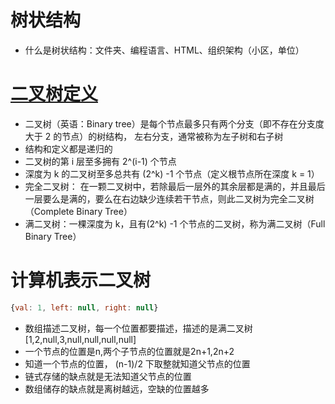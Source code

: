 # 树状结构

- 什么是树状结构：文件夹、编程语言、HTML、组织架构（小区，单位）

# [二叉树定义](https://zh.wikipedia.org/wiki/%E4%BA%8C%E5%8F%89%E6%A0%91)

- 二叉树（英语：Binary tree）是每个节点最多只有两个分支（即不存在分支度大于 2 的节点）的树结构， 左右分支，通常被称为左子树和右子树
- 结构和定义都是递归的
- 二叉树的第 i 层至多拥有 2^(i-1) 个节点
- 深度为 k 的二叉树至多总共有 (2^k) -1 个节点（定义根节点所在深度 k = 1）
- 完全二叉树： 在一颗二叉树中，若除最后一层外的其余层都是满的，并且最后一层要么是满的，要么在右边缺少连续若干节点，则此二叉树为完全二叉树 （Complete Binary Tree）
- 满二叉树：一棵深度为 k，且有(2^k) -1 个节点的二叉树，称为满二叉树（Full Binary Tree）

# 计算机表示二叉树

```js
{val: 1, left: null, right: null}
```
- 数组描述二叉树，每一个位置都要描述，描述的是满二叉树 [1,2,null,3,null,null,null,null]
- 一个节点的位置是n,两个子节点的位置就是2n+1,2n+2
- 知道一个节点的位置， (n-1)/2 下取整就知道父节点的位置  
- 链式存储的缺点就是无法知道父节点的位置 
- 数组储存的缺点就是离树越远，空缺的位置越多 